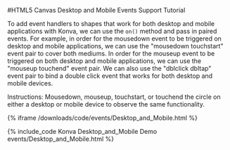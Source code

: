 
#HTML5 Canvas Desktop and Mobile Events Support Tutorial

To add event handlers to shapes that work for both desktop and mobile applications with Konva, we can use the `on()` method and pass in paired events.
For example, in order for the mousedown event to be triggered on desktop and mobile applications, we can use the "mousedown touchstart" event pair to cover both mediums.
In order for the mouseup event to be triggered on both desktop and mobile applications, we can use the "mouseup touchend" event pair.
We can also use the "dblclick dbltap" event pair to bind a double click event that works for both desktop and mobile devices.

Instructions: Mousedown, mouseup, touchstart, or touchend the circle on either a desktop or mobile device to observe the same functionality.

{% iframe /downloads/code/events/Desktop_and_Mobile.html %}

{% include_code Konva Desktop_and_Mobile Demo events/Desktop_and_Mobile.html %}
